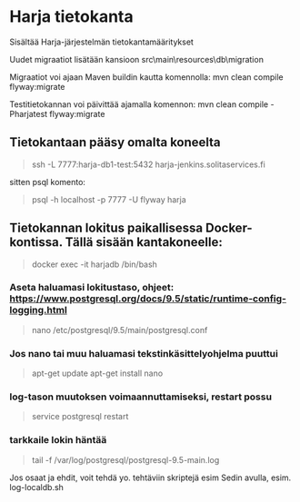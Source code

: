 # Harja tietokanta

Sisältää Harja-järjestelmän tietokantamääritykset

Uudet migraatiot lisätään kansioon src\main\resources\db\migration

Migraatiot voi ajaan Maven buildin kautta komennolla: mvn clean compile flyway:migrate

Testitietokannan voi päivittää ajamalla komennon: mvn clean compile -Pharjatest flyway:migrate

## Tietokantaan pääsy omalta koneelta

> ssh -L 7777:harja-db1-test:5432 harja-jenkins.solitaservices.fi

sitten psql komento:

> psql -h localhost -p 7777 -U flyway harja


## Tietokannan lokitus paikallisessa Docker-kontissa. Tällä sisään kantakoneelle:
> docker exec -it harjadb /bin/bash
### Aseta haluamasi lokitustaso, ohjeet: https://www.postgresql.org/docs/9.5/static/runtime-config-logging.html
> nano /etc/postgresql/9.5/main/postgresql.conf
### Jos nano tai muu haluamasi tekstinkäsittelyohjelma puuttui
> apt-get update
> apt-get install nano
### log-tason muutoksen voimaannuttamiseksi, restart possu
> service postgresql restart
### tarkkaile lokin häntää
> tail -f /var/log/postgresql/postgresql-9.5-main.log

Jos osaat ja ehdit, voit tehdä yo. tehtäviin skriptejä esim Sedin avulla, esim. log-localdb.sh